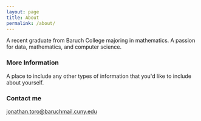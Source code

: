 ```yaml
---
layout: page
title: About
permalink: /about/
---
```


A recent graduate from Baruch College majoring in mathematics. A passion for data, mathematics, and computer science. 

### More Information

A place to include any other types of information that you'd like to include about yourself.

### Contact me

[jonathan.toro@baruchmail.cuny.edu](mailto:jonathan.toro@baruchmail.edu)
